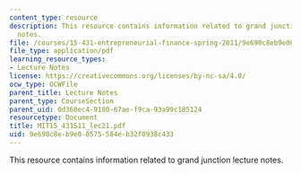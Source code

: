 ```yaml
---
content_type: resource
description: This resource contains information related to grand junction lecture
  notes.
file: /courses/15-431-entrepreneurial-finance-spring-2011/9e690c8eb9e00575584eb32f0938c433_MIT15_431S11_lec21.pdf
file_type: application/pdf
learning_resource_types:
- Lecture Notes
license: https://creativecommons.org/licenses/by-nc-sa/4.0/
ocw_type: OCWFile
parent_title: Lecture Notes
parent_type: CourseSection
parent_uid: 0d360ec4-9180-67ae-f9ca-93a99c185124
resourcetype: Document
title: MIT15_431S11_lec21.pdf
uid: 9e690c8e-b9e0-0575-584e-b32f0938c433
---
```

This resource contains information related to grand junction lecture notes.